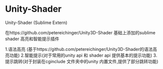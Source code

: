# Unity-Shader
Unity-Shader (Sublime Extern)

在https://github.com/petereichinger/Unity3D-Shader 基础上添加的sublime shader 高亮和智能提示插件

1.语法高亮 (基于https://github.com/petereichinger/Unity3D-Shader的语法高亮功能)
2.智能提示(对于常用的unity api 和 shader api 提供基本的提示功能)
3.提示跳转(对于封装在cginclude 文件夹中的unity 内置文件,提供了部分跳转功能)